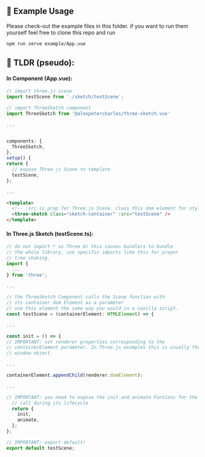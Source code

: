 ## 🎁 Example Usage

Please check-out the example files in this folder. if you
want to run them yourself feel free to clone this repo and run

```zsh
npm run serve example/App.vue
```

## 🥱 TLDR (pseudo):

#### In Component (App.vue):

```typescript
// import three.js scene
import testScene from './sketch/testScene';

// import ThreeSketch component
import ThreeSketch from '@alexpetercharles/three-sketch.vue'

...


components: {
  ThreeSketch,
},
setup() {
return {
  // expose Three.js Scene to template
  testScene,
};

...
```
```html 
<template>
  <!-- :src is prop for Three.js Scene. class this dom element for styling !-->
  <three-sketch class="sketch-container" :src="testScene" />
</template>
```

#### In Three.js Sketch (testScene.ts):

```typescript
// do not import * as Three bc this causes bundlers to bundle
// the whole library. use specific imports like this for proper 
// tree shaking. 
import {
  ...
} from 'three';

...

// the ThreeSketch Component calls the Scene function with 
// its container dom Element as a parameter
// use this element the same way you would in a vanilla script.
const testScene = (containerElement: HTMLElement) => {

...

const init = () => {
// IMPORTANT: set renderer properties corresponding to the 
// containerElement parameter. In Three.js examples this is usually the 
// window object.

...

containerElement.appendChild(renderer.domElement);

...

// IMPORTANT: you need to expose the init and animate Funtions for the component to
  // call during its lifecycle
  return {
    init,
    animate,
  };
};

// IMPORTANT: export default!
export default testScene;

```
